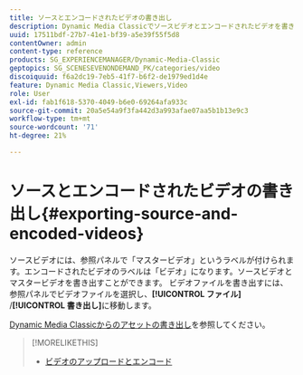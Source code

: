 ```yaml
---
title: ソースとエンコードされたビデオの書き出し
description: Dynamic Media Classicでソースビデオとエンコードされたビデオを書き出す方法を説明します。
uuid: 17511bdf-27b7-41e1-bf39-a5e39f55f5d8
contentOwner: admin
content-type: reference
products: SG_EXPERIENCEMANAGER/Dynamic-Media-Classic
geptopics: SG_SCENESEVENONDEMAND_PK/categories/video
discoiquuid: f6a2dc19-7eb5-41f7-b6f2-de1979ed1d4e
feature: Dynamic Media Classic,Viewers,Video
role: User
exl-id: fab1f618-5370-4049-b6e0-69264afa933c
source-git-commit: 20a5e54a9f3fa442d3a993afae07aa5b1b13e9c3
workflow-type: tm+mt
source-wordcount: '71'
ht-degree: 21%

---
```


# ソースとエンコードされたビデオの書き出し{#exporting-source-and-encoded-videos}

ソースビデオには、参照パネルで「マスタービデオ」というラベルが付けられます。エンコードされたビデオのラベルは「ビデオ」になります。ソースビデオとマスタービデオを書き出すことができます。 ビデオファイルを書き出すには、参照パネルでビデオファイルを選択し、**[!UICONTROL ファイル]** /**[!UICONTROL 書き出し]**&#x200B;に移動します。

[Dynamic Media Classicからのアセットの書き出し](exporting-assets-from-dmc.md#exporting-assets-from-dmc)を参照してください。

>[!MORELIKETHIS]
>
>* [ビデオのアップロードとエンコード](uploading-encoding-videos.md#uploading_and_encoding_videos)

